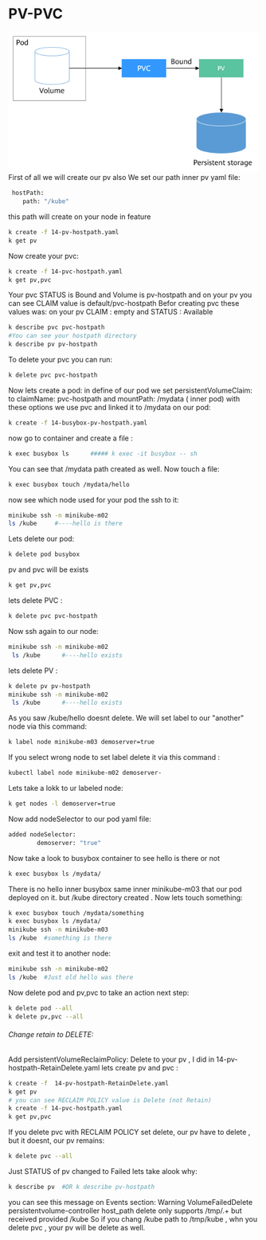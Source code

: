 # PV-PVC
![PV-PVC](../images/pv-pvc.png)
First of all we will create our pv also We set our path inner pv yaml file:
```bash
 hostPath:
    path: "/kube"
```
this path will create on your node in feature
```bash
k create -f 14-pv-hostpath.yaml
k get pv
```
Now create your pvc:
```bash
k create -f 14-pvc-hostpath.yaml
k get pv,pvc 
```
Your pvc STATUS is Bound and Volume is  pv-hostpath and on your pv you can see CLAIM value is default/pvc-hostpath
Befor creating pvc these values was: on your pv CLAIM : empty  and STATUS : Available
```bash
k describe pvc pvc-hostpath
#You can see your hostpath directory
k describe pv pv-hostpath
```
To delete your  pvc you can run:
```bash
k delete pvc pvc-hostpath
```
Now lets create a pod:
in define of our pod we set  persistentVolumeClaim: to claimName: pvc-hostpath and mountPath: /mydata ( inner pod)
with these options we use pvc and linked it to  /mydata on our pod:
```bash
k create -f 14-busybox-pv-hostpath.yaml
```
now go to container and create a file :
```bash
k exec busybox ls      ##### k exec -it busybox -- sh
```
You can see that /mydata path created as well.
Now touch a file:
```bash
k exec busybox touch /mydata/hello
```
now see which node used for your pod the ssh to it:
```bash
minikube ssh -n minikube-m02
ls /kube     #----hello is there
```
Lets delete our pod:
```bash
k delete pod busybox
```
pv and pvc will be exists 
```bash
k get pv,pvc
```
lets delete PVC :
```bash
k delete pvc pvc-hostpath
```
Now ssh again to our node:
```bash
minikube ssh -n minikube-m02
 ls /kube      #----hello exists
```
lets delete PV :
```bash
k delete pv pv-hostpath
minikube ssh -n minikube-m02
 ls /kube      #----hello exists 
```
As you saw /kube/hello doesnt delete.
We will set label to our "another" node via this command: 
```bash
k label node minikube-m03 demoserver=true
```
If you select wrong node to set label delete it via this command :
```bash
kubectl label node minikube-m02 demoserver-
```
Lets take a lokk to ur labeled node:
```bash
k get nodes -l demoserver=true
```
Now add nodeSelector to our pod yaml file:
```bash
added nodeSelector:
        demoserver: "true"
```
Now take a look to busybox container to see hello is there or not
```bash
k exec busybox ls /mydata/
```
There is no hello inner busybox 
same inner minikube-m03 that our pod deployed on it. but /kube directory created . 
Now lets touch something:
```bash
k exec busybox touch /mydata/something
k exec busybox ls /mydata/
minikube ssh -n minikube-m03
ls /kube  #something is there
```
exit and test it to another node:
```bash
minikube ssh -n minikube-m02
ls /kube  #Just old hello was there
```
Now delete pod and pv,pvc to take an action next step:
```bash
k delete pod --all
k delete pv,pvc --all
```
###### Change retain to DELETE:
Add persistentVolumeReclaimPolicy: Delete to your pv , I did in 14-pv-hostpath-RetainDelete.yaml
lets create pv and pvc :
```bash
k create -f  14-pv-hostpath-RetainDelete.yaml
k get pv 
# you can see RECLAIM POLICY value is Delete (not Retain)
k create -f 14-pvc-hostpath.yaml
k get pv,pvc 
```
If you delete pvc with RECLAIM POLICY set delete, our pv have to delete , but it doesnt, our pv remains:
```bash
k delete pvc --all
```
Just  STATUS of pv changed to Failed lets take alook why:
```bash
k describe pv  #OR k describe pv-hostpath
```
you can see this message on Events section:
Warning  VolumeFailedDelete  persistentvolume-controller  host_path delete only supports /tmp/.+ but received provided /kube
So if you chang /kube path to /tmp/kube , whn you delete pvc , your pv will be delete as well.
 